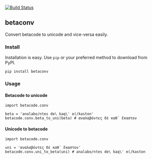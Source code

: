 [![Build Status](https://travis-ci.org/matgrioni/betacode.svg?branch=master)](https://travis-ci.org/matgrioni/betacode)

## betaconv

Convert betacode to unicode and vice-versa easily.

### Install

Installation is easy. Use `pip` or your preferred method to download from PyPI.

```
pip install betaconv
```

### Usage

#### Betacode to unicode

```
import betacode.conv

beta = 'analabo/ntes de\ kaq\' e(/kaston'
betacode.conv.beta_to_uni(beta) # αναλαβόντες δὲ καθ᾽ ἕκαστον
```

#### Unicode to betacode
```
import betacode.conv

uni = 'αναλαβόντες δὲ καθ᾽ ἕκαστον'
betacode.conv.uni_to_beta(uni) # analabo/ntes de\ kaq\' e(/kaston
```
